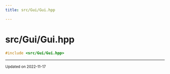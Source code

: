 ```yaml
---
title: src/Gui/Gui.hpp

---
```


# src/Gui/Gui.hpp




```cpp
#include <src/Gui/Gui.hpp>
```






-------------------------------

<sub>Updated on 2022-11-17</sub>
